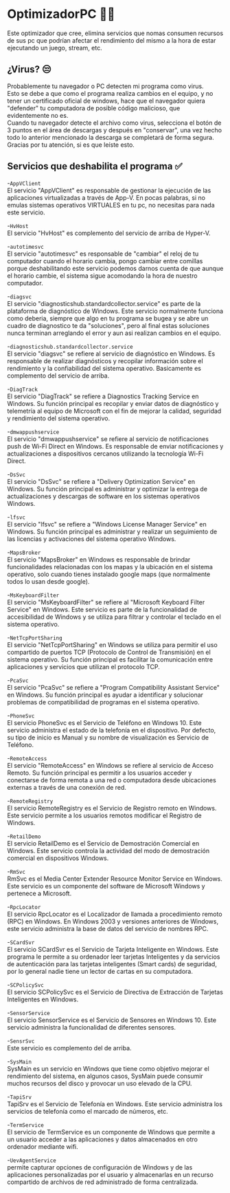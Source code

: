 OptimizadorPC 🚀💫
=============

Este optimizador que cree, elimina servicios que nomas consumen recursos de sus pc que podrían afectar el rendimiento del mismo a la hora de estar ejecutando un juego, stream, etc.

## ¿Virus? 😒
Probablemente tu navegador o PC detecten mi programa como virus.\
Esto se debe a que como el programa realiza cambios en el equipo, y no tener un certificado oficial de windows, hace que el navegador quiera "defender" tu computadora de posible código malicioso, que evidentemente no es.\
Cuando tu navegador detecte el archivo como virus, selecciona el botón de 3 puntos en el área de descargas y después en "conservar", una vez hecho todo lo anterior mencionado la descarga se completará de forma segura.\
Gracias por tu atención, si es que leíste esto.

## Servicios que deshabilita el programa ✅
-`AppVClient`\
El servicio "AppVClient" es responsable de gestionar la ejecución de las aplicaciones virtualizadas a través de App-V. En pocas palabras, si no emulas sistemas operativos VIRTUALES en tu pc, no necesitas para nada este servicio.

-`HvHost`\
El servicio "HvHost" es complemento del servicio de arriba de Hyper-V.

-`autotimesvc`\
El servicio "autotimesvc" es responsable de "cambiar" el reloj de tu computador cuando el horario cambia, pongo cambiar entre comillas porque deshabilitando este servicio podemos darnos cuenta de que aunque el horario cambie, el sistema sigue acomodando la hora de nuestro computador.

-`diagsvc`\
El servicio "diagnosticshub.standardcollector.service" es parte de la plataforma de diagnóstico de Windows. Este servicio normalmente funciona como deberia, siempre que algo en tu programa se bugea y se abre un cuadro de diagnostico te da "soluciones", pero al final estas soluciones nunca terminan arreglando el error y aun asi realizan cambios en el equipo.

-`diagnosticshub.standardcollector.service`\
El servicio "diagsvc" se refiere al servicio de diagnóstico en Windows. Es responsable de realizar diagnósticos y recopilar información sobre el rendimiento y la confiabilidad del sistema operativo. Basicamente es complemento del servicio de arriba.

-`DiagTrack`\
El servicio "DiagTrack" se refiere a Diagnostics Tracking Service en Windows. Su función principal es recopilar y enviar datos de diagnóstico y telemetría al equipo de Microsoft con el fin de mejorar la calidad, seguridad y rendimiento del sistema operativo.

-`dmwappushservice`\
El servicio "dmwappushservice" se refiere al servicio de notificaciones push de Wi-Fi Direct en Windows. Es responsable de enviar notificaciones y actualizaciones a dispositivos cercanos utilizando la tecnología Wi-Fi Direct.

-`DsSvc`\
El servicio "DsSvc" se refiere a "Delivery Optimization Service" en Windows. Su función principal es administrar y optimizar la entrega de actualizaciones y descargas de software en los sistemas operativos Windows.

-`lfsvc`\
El servicio "lfsvc" se refiere a "Windows License Manager Service" en Windows. Su función principal es administrar y realizar un seguimiento de las licencias y activaciones del sistema operativo Windows.

-`MapsBroker`\
El servicio "MapsBroker" en Windows es responsable de brindar funcionalidades relacionadas con los mapas y la ubicación en el sistema operativo, solo cuando tienes instalado google maps (que normalmente todos lo usan desde google).

-`MsKeyboardFilter`\
El servicio "MsKeyboardFilter" se refiere al "Microsoft Keyboard Filter Service" en Windows. Este servicio es parte de la funcionalidad de accesibilidad de Windows y se utiliza para filtrar y controlar el teclado en el sistema operativo.

-`NetTcpPortSharing`\
El servicio "NetTcpPortSharing" en Windows se utiliza para permitir el uso compartido de puertos TCP (Protocolo de Control de Transmisión) en el sistema operativo. Su función principal es facilitar la comunicación entre aplicaciones y servicios que utilizan el protocolo TCP.

-`PcaSvc`\
El servicio "PcaSvc" se refiere a "Program Compatibility Assistant Service" en Windows. Su función principal es ayudar a identificar y solucionar problemas de compatibilidad de programas en el sistema operativo.

-`PhoneSvc`\
El servicio PhoneSvc es el Servicio de Teléfono en Windows 10. Este servicio administra el estado de la telefonía en el dispositivo. Por defecto, su tipo de inicio es Manual y su nombre de visualización es Servicio de Teléfono.

-`RemoteAccess`\
El servicio "RemoteAccess" en Windows se refiere al servicio de Acceso Remoto. Su función principal es permitir a los usuarios acceder y conectarse de forma remota a una red o computadora desde ubicaciones externas a través de una conexión de red.

-`RemoteRegistry`\
El servicio RemoteRegistry es el Servicio de Registro remoto en Windows. Este servicio permite a los usuarios remotos modificar el Registro de Windows.

-`RetailDemo`\
El servicio RetailDemo es el Servicio de Demostración Comercial en Windows. Este servicio controla la actividad del modo de demostración comercial en dispositivos Windows.

-`RmSvc`\
RmSvc es el Media Center Extender Resource Monitor Service en Windows. Este servicio es un componente del software de Microsoft Windows y pertenece a Microsoft.

-`RpcLocator`\
El servicio RpcLocator es el Localizador de llamada a procedimiento remoto (RPC) en Windows. En Windows 2003 y versiones anteriores de Windows, este servicio administra la base de datos del servicio de nombres RPC.

-`SCardSvr`\
El servicio SCardSvr es el Servicio de Tarjeta Inteligente en Windows. Este programa le permite a su ordenador leer tarjetas Inteligentes y da servicios de autenticación para las tarjetas inteligentes (Smart cards) de seguridad, por lo general nadie tiene un lector de cartas en su computadora.

-`SCPolicySvc`\
El servicio SCPolicySvc es el Servicio de Directiva de Extracción de Tarjetas Inteligentes en Windows.

-`SensorService`\
El servicio SensorService es el Servicio de Sensores en Windows 10. Este servicio administra la funcionalidad de diferentes sensores.

-`SensrSvc`\
Este servicio es complemento del de arriba.

-`SysMain`\
SysMain es un servicio en Windows que tiene como objetivo mejorar el rendimiento del sistema, en algunos casos, SysMain puede consumir muchos recursos del disco y provocar un uso elevado de la CPU.

-`TapiSrv`\
TapiSrv es el Servicio de Telefonía en Windows. Este servicio administra los servicios de telefonía como el marcado de números, etc.

-`TermService`\
El servicio de TermService es un componente de Windows que permite a un usuario acceder a las aplicaciones y datos almacenados en otro ordenador mediante wifi.

-`UevAgentService`\
permite capturar opciones de configuración de Windows y de las aplicaciones personalizadas por el usuario y almacenarlas en un recurso compartido de archivos de red administrado de forma centralizada.
